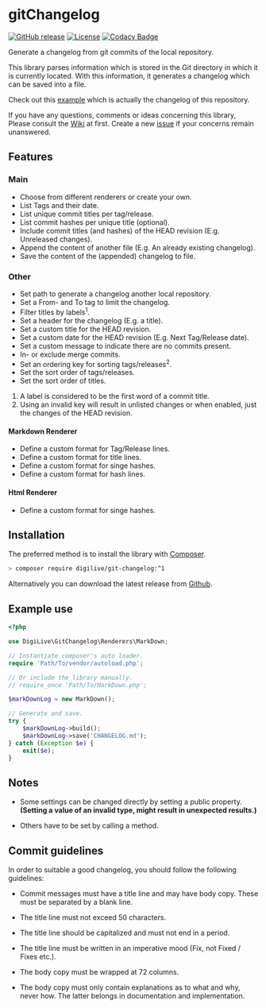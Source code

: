 # gitChangelog

[![GitHub release](https://img.shields.io/github/v/release/DigiLive/gitChangelog?include_prereleases)](https://github.com/DigiLive/gitChangelog/releases)
[![License](https://img.shields.io/badge/License-BSD%203--Clause-blue.svg)](https://opensource.org/licenses/BSD-3-Clause)
[![Codacy Badge](https://app.codacy.com/project/badge/Grade/7f0447563661494daac0c4fae4335ac0)](https://www.codacy.com/gh/DigiLive/gitChangelog/dashboard?utm_source=github.com&amp;utm_medium=referral&amp;utm_content=DigiLive/gitChangelog&amp;utm_campaign=Badge_Grade)

Generate a changelog from git commits of the local repository.

This library parses information which is stored in the Git directory in which it is currently located. With this
information, it generates a changelog which can be saved into a file.

Check out this [example](CHANGELOG.md) which is actually the changelog of this repository.

If you have any questions, comments or ideas concerning this library, Please consult
the [Wiki](https://github.com/DigiLive/gitChangelog/wiki) at first. Create a
new [issue](https://github.com/DigiLive/gitChangelog/issues/new) if your concerns remain unanswered.

## Features

### Main

- Choose from different renderers or create your own.
- List Tags and their date.
- List unique commit titles per tag/release.
- List commit hashes per unique title (optional).
- Include commit titles (and hashes) of the HEAD revision (E.g. Unreleased changes).
- Append the content of another file (E.g. An already existing changelog).
- Save the content of the (appended) changelog to file.

### Other

- Set path to generate a changelog another local repository.
- Set a From- and To tag to limit the changelog.
- Filter titles by labels<sup>1</sup>.
- Set a header for the changelog (E.g. a title).
- Set a custom title for the HEAD revision.
- Set a custom date for the HEAD revision (E.g. Next Tag/Release date).
- Set a custom message to indicate there are no commits present.
- In- or exclude merge commits.
- Set an ordering key for sorting tags/releases<sup>2</sup>.
- Set the sort order of tags/releases.
- Set the sort order of titles.

1. A label is considered to be the first word of a commit title.
2. Using an invalid key will result in unlisted changes or when enabled, just the changes of the HEAD revision.

#### Markdown Renderer

- Define a custom format for Tag/Release lines.
- Define a custom format for title lines.
- Define a custom format for singe hashes.
- Define a custom format for hash lines.

#### Html Renderer

- Define a custom format for singe hashes.

## Installation

The preferred method is to install the library with [Composer](http://getcomposer.org).

```sh
> composer require digilive/git-changelog:^1
```

Alternatively you can download the latest release from [Github](https://github.com/DigiLive/gitChangelog/releases).

## Example use

```php
<?php

use DigiLive\GitChangelog\Renderers\MarkDown;

// Instantiate composer's auto loader.
require 'Path/To/vendor/autoload.php';

// Or include the library manually.
// require_once 'Path/To/MarkDown.php';

$markDownLog = new MarkDown();

// Generate and save.
try {
    $markDownLog->build();
    $markDownLog->save('CHANGELOG.md');
} catch (Exception $e) {
    exit($e);
}
```

## Notes

- Some settings can be changed directly by setting a public property.
  **(Setting a value of an invalid type, might result in unexpected results.)**

- Others have to be set by calling a method.

## Commit guidelines

In order to suitable a good changelog, you should follow the following guidelines:

- Commit messages must have a title line and may have body copy. These must be separated by a blank line.

- The title line must not exceed 50 characters.

- The title line should be capitalized and must not end in a period.

- The title line must be written in an imperative mood (Fix, not Fixed / Fixes etc.).

- The body copy must be wrapped at 72 columns.

- The body copy must only contain explanations as to what and why, never how. The latter belongs in documentation and
  implementation.
